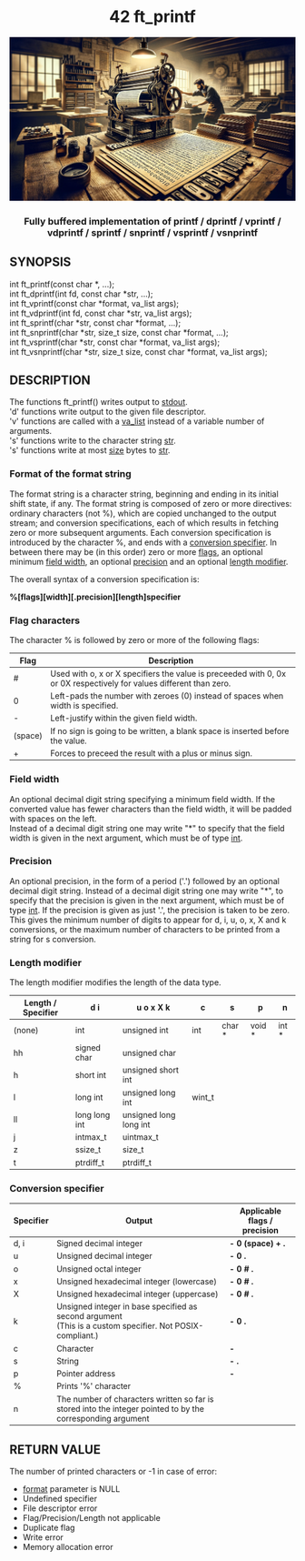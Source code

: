<div align="center"><h1>42 ft_printf</h1></div>

![ft_printf](ft_printf.png)

<div align="center"><h3>Fully buffered implementation of printf / dprintf / vprintf / vdprintf / sprintf / snprintf / vsprintf / vsnprintf</h3></div>

## SYNOPSIS

int ft_printf(const char *, ...);<br>
int ft_dprintf(int fd, const char *str, ...);<br>
int ft_vprintf(const char *format, va_list args); <br>
int ft_vdprintf(int fd, const char *str, va_list args); <br>
int ft_sprintf(char *str, const char *format, ...); <br>
int ft_snprintf(char *str, size_t size, const char *format, ...); <br>
int ft_vsprintf(char *str, const char *format, va_list args); <br>
int ft_vsnprintf(char *str, size_t size, const char *format, va_list args);

## DESCRIPTION

The functions ft_printf() writes output to <u>stdout</u>.<br>
'd' functions write output to the given file descriptor. <br>
'v' functions are called with a <u>va_list</u> instead of a variable number of arguments. <br>
's' functions write to the character string <u>str</u>.<br>
's' functions write at most <u>size</u> bytes to <u>str</u>.<br>

### Format of the format string

The  format  string  is a character string, beginning and ending in its initial shift state, if any.  The format string is composed of zero or more directives: ordinary characters (not %), which are copied unchanged to the output stream; and conversion specifications, each of which results in fetching zero or more subsequent arguments.  Each conversion specification is introduced by the character %, and ends with a <u>conversion specifier</u>. In between there may be (in this order) zero or more <u>flags</u>, an optional minimum <u>field width</u>, an optional <u>precision</u> and an optional <u>length modifier</u>.

The overall syntax of a conversion specification is:

<b>%[flags][width][.precision][length]specifier</b>

### Flag characters

The character % is followed by zero or more of the following flags:

| Flag | Description |
| - | - |
| # | Used with o, x or X specifiers the value is preceeded with 0, 0x or 0X respectively for values different than zero. |
| 0 | Left-pads the number with zeroes (0) instead of spaces when width is specified. |
| - | 	Left-justify within the given field width. |
| (space) | If no sign is going to be written, a blank space is inserted before the value. |
| + | Forces to preceed the result with a plus or minus sign. |

### Field width

An optional decimal digit string specifying a minimum field width.  If the converted value has fewer characters than the field width, it will be padded with spaces on the left.<br>
Instead of a decimal digit string one may write "*" to specify that the field width is given in the next argument, which must be of type <u>int</u>.

### Precision

An optional precision, in the form of a period ('.')  followed by an optional decimal digit string. Instead of a decimal digit string one may write "*", to specify that the precision is given in the next argument, which must be of type <u>int</u>. If the precision is given as just '.', the precision is taken to be zero.<br>
This gives the minimum number of digits to appear for d, i, u, o, x, X and k conversions, or the maximum number of characters to be printed from a string for s conversion.

### Length modifier

The length modifier modifies the length of the data type.

| Length / Specifier| d i | u o x X k | c | s | p | n |
| - | - | - | - | - | - | - |
| (none) | int | unsigned int | int | char * | void * | int * |
| hh | signed char | unsigned char |
| h | short int | unsigned short int |
| l | long int | unsigned long int | wint_t |
| ll | long long int | unsigned long long int |
| j | intmax_t | uintmax_t |
| z | ssize_t | size_t |
| t | ptrdiff_t | ptrdiff_t |

### Conversion specifier

| Specifier | Output | Applicable flags / precision |
| - | - | - |
| d, i | Signed decimal integer | <b>- 0 (space) + .</b> |
| u | Unsigned decimal integer | <b>- 0 .</b> |
| o | Unsigned octal integer | <b>- 0 # .</b> |
| x | Unsigned hexadecimal integer (lowercase) | <b>- 0 # .</b> |
| X | Unsigned hexadecimal integer (uppercase) | <b>- 0 # .</b> |
| k | Unsigned integer in base specified as second argument<br>(This is a custom specifier. Not POSIX-compliant.) |  <b>- 0 .</b> |
| c | Character | <b>-</b> | <b>-</b> |
| s | String | <b>- .</b> |
| p | Pointer address | <b>-</b> |
| % | Prints '%' character
| n | The  number  of  characters written so far is stored into the integer pointed to by the corresponding argument |

## RETURN VALUE

The number of printed characters or -1 in case of error:
- <u>format</u> parameter is NULL
- Undefined specifier
- File descriptor error
- Flag/Precision/Length not applicable
- Duplicate flag
- Write error
- Memory allocation error
